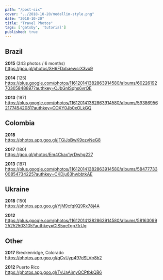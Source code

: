 ```yaml
---
path: "/post-six"
cover: "../2018-10-20/medellin-style.png"
date: "2018-10-20"
title: "Travel Photos"
tags: ['gatsby', 'tutorial']
published: true
---
```


## Brazil
**2015** (243 photos / 6 months)  
https://goo.gl/photos/SH6FDxbaewsrX3vx9

**2014** (125)  
https://plus.google.com/photos/116120141382863914580/albums/6022619270305848897?authkey=CJbGnISqhs6vrQE

**2013** (187)  
https://plus.google.com/photos/116120141382863914580/albums/5938695621774542081?authkey=COXY0Jb0xOLkGQ

## Colombia
**2018**  
https://photos.app.goo.gl/jTGiJoBwK9ozvNeG8

**2017** (180)  
https://goo.gl/photos/Em4Ckax1yrDwhg227 

**2013** (187)  
https://plus.google.com/photos/116120141382863914580/albums/5847773300854734225?authkey=CKDju63hwbbtkAE

## Ukraine  
**2018** (150)  
https://photos.app.goo.gl/YjM9cfqKQ9Rx78j4A

**2012**
https://plus.google.com/photos/116120141382863914580/albums/5816309925252503105?authkey=CIS5qeTgp7frUg

## Other
**2017** Breckenridge, Colorado  
https://photos.app.goo.gl/qCvUyp497dSLVp8b2

**2012** Puerto Rico  
https://photos.app.goo.gl/TvUaAimyQCPtbkQB6